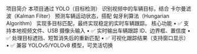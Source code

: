 项目简介
本项目通过 YOLO（目标检测） 识别视频中的车辆目标，结合 卡尔曼滤波（Kalman Filter） 预测车辆运动状态，搭配 匈牙利算法（Hungarian Algorithm） 实现多目标匹配，最终实现稳定的实时车辆跟踪。
核心功能
• ✅ 支持本地视频文件、USB 摄像头输入
• ✅ 实时输出车辆跟踪 ID、边界框、置信度
• ✅ 处理目标遮挡、短暂消失后的重新匹配
• ✅ 可视化跟踪结果（支持窗口显示）
• ✅ 兼容 YOLOv5/YOLOv8 模型，可灵活切换
